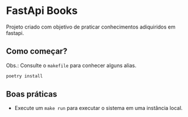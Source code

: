# FastApi Books

Projeto criado com objetivo de praticar conhecimentos adiquiridos em fastapi.

## Como começar?

Obs.: Consulte o `makefile` para conhecer alguns alias.

```sh
poetry install
```

## Boas práticas

- Execute um `make run` para executar o sistema em uma instância local.